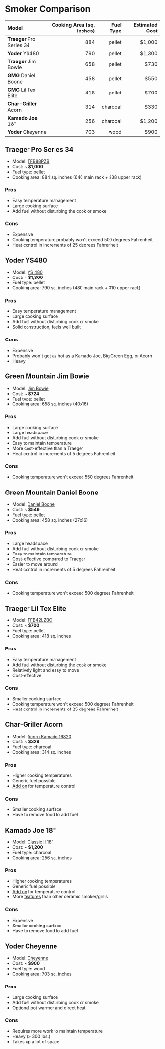 # Smoker Comparison

| Model                   | Cooking Area (sq. inches) | Fuel Type | Estimated Cost |
|:------------------------|--------------------------:|----------:|---------------:|
|**Traeger** Pro Series 34|884                        |pellet     |          $1,000|
|**Yoder** YS480          |790                        |pellet     |          $1,300|
|**Traeger** Jim Bowie    |658                        |pellet     |            $730|
|**GMG** Daniel Boone     |458                        |pellet     |            $550|
|**GMG** Lil Tex Elite    |418                        |pellet     |            $700|
|**Char-Griller** Acorn   |314                        |charcoal   |            $330|
|**Kamado Joe** 18"       |256                        |charcoal   |          $1,200|
|**Yoder** Cheyenne       |703                        |wood       |            $900|

## Traeger Pro Series 34

* Model: [TFB88PZB](https://www.traegergrills.com/shop/grills/pro-series/34-bronze/TFB88PZB.html#gclid=CjwKCAjwzoDXBRBbEiwAGZRIeEeYBhivkU1KiO1RZjgQ-1zBuzi7Fym7PPXaGWBy0AbfNKwS7tD3ShoCNKUQAvD_BwE)
* Cost: ~ **$1,000**
* Fuel type: pellet
* Cooking area: 884 sq. inches (646 main rack + 238 upper rack)

### Pros

* Easy temperature management
* Large cooking surface
* Add fuel without disturbing the cook or smoke

### Cons

* Expensive
* Cooking temperature probably won't exceed 500 degrees Fahrenheit
* Heat control in increments of 25 degrees Fahrenheit

## Yoder YS480

* Model: [YS 480](https://www.yodersmokers.com/ys480-pellet-grill.html)
* Cost: ~ **$1,300**
* Fuel type: pellet
* Cooking area: 790 sq. inches (480 main rack + 310 upper rack)

### Pros

* Easy temperature management
* Large cooking surface
* Add fuel without disturbing cook or smoke
* Solid construction, feels well built

### Cons

* Expensive
* Probably won't get as hot as a Kamado Joe, Big Green Egg, or Acorn
* Heavy

## Green Mountain Jim Bowie

* Model: [Jim Bowie](https://greenmountaingrills.com/products/grills/jim-bowie-pellet-grill-non-wifi-blk/)
* Cost: ~ **$724**
* Fuel type: pellet
* Cooking area: 658 sq. inches (40x16)

### Pros

* Large cooking surface
* Large headspace
* Add fuel without disturbing cook or smoke
* Easy to maintain temperature
* More cost-effective than a Traeger
* Heat control in increments of 5 degrees Fahrenheit

### Cons

* Cooking temperature won't exceed 550 degrees Fahrenheit

## Green Mountain Daniel Boone

* Model: [Daniel Boone](https://greenmountaingrills.com/products/grills/daniel-boone-pellet-grill-non-wifi-blk/)
* Cost: ~ **$549**
* Fuel type: pellet
* Cooking area: 458 sq. inches (27x16)

### Pros

* Large headspace
* Add fuel without disturbing cook or smoke
* Easy to maintain temperature
* Cost-effective compared to Traeger
* Easier to move around
* Heat control in increments of 5 degrees Fahrenheit

### Cons

* Cooking temperature won't exceed 500 degrees Fahrenheit

## Traeger Lil Tex Elite

* Model: [TFB42LZBO](https://www.traegergrills.com/shop/grills/elite-series/lil-tex/TFB42LZBO.html)
* Cost: ~ **$700**
* Fuel type: pellet
* Cooking area: 418 sq. inches

### Pros

* Easy temperature management
* Add fuel without disturbing the cook or smoke
* Relatively light and easy to move
* Cost-effective

### Cons

* Smaller cooking surface
* Cooking temperature won't exceed 500 degrees Fahrenheit
* Heat control in increments of 25 degrees Fahrenheit

## Char-Griller Acorn

* Model: [Acorn Kamado 16820](https://www.chargriller.com/collections/kamado-grills/products/akorn-kamado-16820)
* Cost: ~ **$329**
* Fuel type: charcoal
* Cooking area: 314 sq. inches

### Pros

* Higher cooking temperatures
* Generic fuel possible
* [Add on](https://bbqguru.com/storenav?categoryid=1&productid=22) for
  temperature control

### Cons

* Smaller cooking surface
* Have to remove food to add fuel

## Kamado Joe 18"

* Model: [Classic II 18"](http://www.kamadojoe.com/grills/classic-18/#1460479123583-99b2c8f9-9b46)
* Cost: ~ **$1,200**
* Fuel type: charcoal
* Cooking area: 256 sq. inches

### Pros

* Higher cooking temperatures
* Generic fuel possible
* [Add on](https://bbqguru.com/storenav?categoryid=1&productid=22) for
  temperature control
* More [features](https://www.bbqguys.com/bbq-learning-center/comparisons/big-green-egg-vs-kamado-joe)
  than other ceramic smoker/grills

### Cons

* Expensive
* Smaller cooking surface
* Have to remove food to add fuel

## Yoder Cheyenne

* Model: [Cheyenne](https://www.yodersmokers.com/cheyenne.html)
* Cost: ~ **$900**
* Fuel type: wood
* Cooking area: 703 sq. inches

### Pros

* Large cooking surface
* Add fuel without disturbing cook or smoke
* Optional pot warmer and direct heat

### Cons

* Requires more work to maintain temperature
* Heavy (> 300 lbs.)
* Takes up a lot of space
